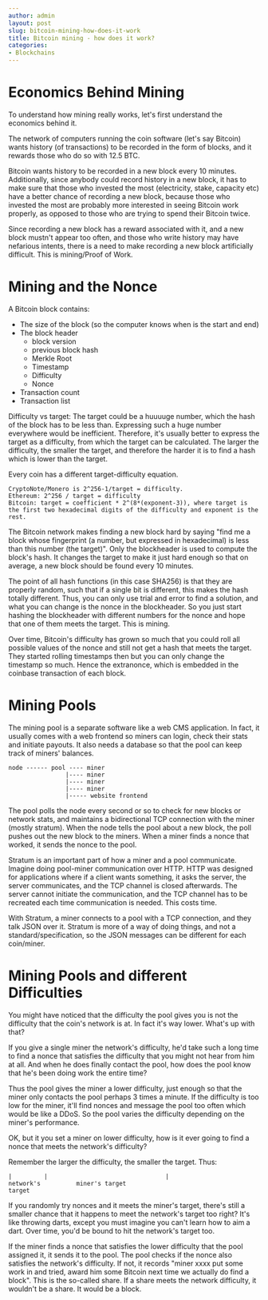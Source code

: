 ```yaml
---
author: admin
layout: post
slug: bitcoin-mining-how-does-it-work
title: Bitcoin mining - how does it work?
categories:
- Blockchains
---
```


# Economics Behind Mining
To understand how mining really works, let's first understand the economics behind it.

The network of computers running the coin software (let's say Bitcoin) wants history (of transactions) to be recorded in the form of blocks, and it rewards those who do so with 12.5 BTC.

Bitcoin wants history to be recorded in a new block every 10 minutes. Additionally, since anybody could record history in a new block, it has to make sure that those who invested the most (electricity, stake, capacity etc) have a better chance of recording a new block, because those who invested the most are probably more interested in seeing Bitcoin work properly, as opposed to those who are trying to spend their Bitcoin twice.

Since recording a new block has a reward associated with it, and a new block mustn't appear too often, and those who write history may have nefarious intents, there is a need to make recording a new block artificially difficult. This is mining/Proof of Work.

# Mining and the Nonce
A Bitcoin block contains:
* The size of the block (so the computer knows when is the start and end)
* The block header
    - block version
    - previous block hash
    - Merkle Root
    - Timestamp
    - Difficulty
    - Nonce
* Transaction count
* Transaction list

Difficulty vs target: The target could be a huuuuge number, which the hash of the block has to be less than. Expressing such a huge number everywhere would be inefficient. Therefore, it's usually better to express the target as a difficulty, from which the target can be calculated. The larger the difficulty, the smaller the target, and therefore the harder it is to find a hash which is lower than the target.

Every coin has a different target-difficulty equation.

```
CryptoNote/Monero is 2^256-1/target = difficulty.
Ethereum: 2^256 / target = difficulty
Bitcoin: target = coefficient * 2^(8*(exponent-3)), where target is the first two hexadecimal digits of the difficulty and exponent is the rest.
```

The Bitcoin network makes finding a new block hard by saying "find me a block whose fingerprint (a number, but expressed in hexadecimal) is less than this number (the target)". Only the blockheader is used to compute the block's hash. It changes the target to make it just hard enough so that on average, a new block should be found every 10 minutes.

The point of all hash functions (in this case SHA256) is that they are properly random, such that if a single bit is different, this makes the hash totally different. Thus, you can only use trial and error to find a solution, and what you can change is the nonce in the blockheader. So you just start hashing the blockheader with different numbers for the nonce and hope that one of them meets the target. This is mining.

Over time, Bitcoin's difficulty has grown so much that you could roll all possible values of the nonce and still not get a hash that meets the target. They started rolling timestamps then but you can only change the timestamp so much. Hence the extranonce, which is embedded in the coinbase transaction of each block.

# Mining Pools
The mining pool is a separate software like a web CMS application. In fact, it usually comes with a web frontend so miners can login, check their stats and initiate payouts. It also needs a database so that the pool can keep track of miners' balances.

```
node ------ pool ---- miner
                |---- miner
                |---- miner
                |---- miner
                |----- website frontend
```

The pool polls the node every second or so to check for new blocks or network stats, and maintains a bidirectional TCP connection with the miner (mostly stratum). When the node tells the pool about a new block, the poll pushes out the new block to the miners. When a miner finds a nonce that worked, it sends the nonce to the pool.

Stratum is an important part of how a miner and a pool communicate. Imagine doing pool-miner communication over HTTP. HTTP was designed for applications where if a client wants something, it asks the server, the server communicates, and the TCP channel is closed afterwards. The server cannot initiate the communication, and the TCP channel has to be recreated each time communication is needed. This costs time.

With Stratum, a miner connects to a pool with a TCP connection, and they talk JSON over it. Stratum is more of a way of doing things, and not a standard/specification, so the JSON messages can be different for each coin/miner.

# Mining Pools and different Difficulties
You might have noticed that the difficulty the pool gives you is not the difficulty that the coin's network is at. In fact it's way lower. What's up with that?

If you give a single miner the network's difficulty, he'd take such a long time to find a nonce that satisfies the difficulty that you might not hear from him at all. And when he does finally contact the pool, how does the pool know that he's been doing work the entire time?

Thus the pool gives the miner a lower difficulty, just enough so that the miner only contacts the pool perhaps 3 times a minute. If the difficulty is too low for the miner, it'll find nonces and message the pool too often which would be like a DDoS. So the pool varies the difficulty depending on the miner's performance.

OK, but it you set a miner on lower difficulty, how is it ever going to find a nonce that meets the network's difficulty?

Remember the larger the difficulty, the smaller the target. Thus:

```
|         |                                 |
network's          miner's target
target
```

If you randomly try nonces and it meets the miner's target, there's still a smaller chance that it happens to meet the network's target too right? It's like throwing darts, except you must imagine you can't learn how to aim a dart. Over time, you'd be bound to hit the network's target too.

If the miner finds a nonce that satisfies the lower difficulty that the pool assigned it, it sends it to the pool. The pool checks if the nonce also satisfies the network's difficulty. If not, it records "miner xxxx put some work in and tried, award him some Bitcoin next time we actually do find a block". This is the so-called share. If a share meets the network difficulty, it wouldn't be a share. It would be a block.